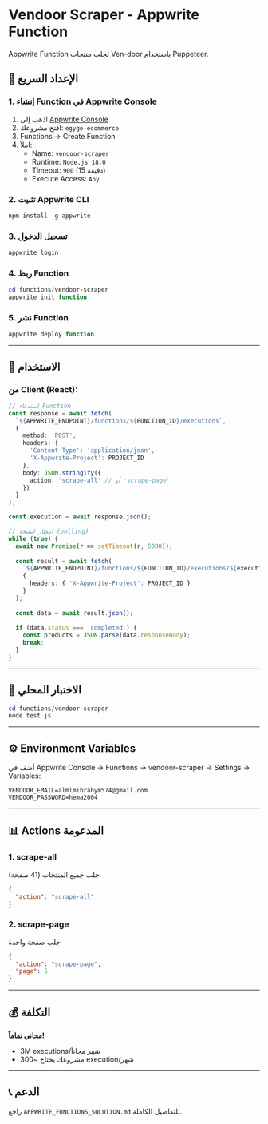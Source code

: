 # Vendoor Scraper - Appwrite Function

Appwrite Function لجلب منتجات Ven-door باستخدام Puppeteer.

## 🚀 الإعداد السريع

### 1. إنشاء Function في Appwrite Console

1. اذهب إلى [Appwrite Console](https://cloud.appwrite.io)
2. افتح مشروعك: `egygo-ecommerce`
3. Functions → Create Function
4. املأ:
   - Name: `vendoor-scraper`
   - Runtime: `Node.js 18.0`
   - Timeout: `900` (15 دقيقة)
   - Execute Access: `Any`

### 2. تثبيت Appwrite CLI

```powershell
npm install -g appwrite
```

### 3. تسجيل الدخول

```powershell
appwrite login
```

### 4. ربط Function

```powershell
cd functions/vendoor-scraper
appwrite init function
```

### 5. نشر Function

```powershell
appwrite deploy function
```

---

## 📡 الاستخدام

### من Client (React):

```typescript
// استدعاء Function
const response = await fetch(
  `${APPWRITE_ENDPOINT}/functions/${FUNCTION_ID}/executions`,
  {
    method: 'POST',
    headers: {
      'Content-Type': 'application/json',
      'X-Appwrite-Project': PROJECT_ID
    },
    body: JSON.stringify({
      action: 'scrape-all' // أو 'scrape-page'
    })
  }
);

const execution = await response.json();

// انتظار النتيجة (polling)
while (true) {
  await new Promise(r => setTimeout(r, 5000));
  
  const result = await fetch(
    `${APPWRITE_ENDPOINT}/functions/${FUNCTION_ID}/executions/${execution.$id}`,
    {
      headers: { 'X-Appwrite-Project': PROJECT_ID }
    }
  );
  
  const data = await result.json();
  
  if (data.status === 'completed') {
    const products = JSON.parse(data.responseBody);
    break;
  }
}
```

---

## 🧪 الاختبار المحلي

```powershell
cd functions/vendoor-scraper
node test.js
```

---

## ⚙️ Environment Variables

أضف في Appwrite Console → Functions → vendoor-scraper → Settings → Variables:

```
VENDOOR_EMAIL=almlmibrahym574@gmail.com
VENDOOR_PASSWORD=hema2004
```

---

## 📊 Actions المدعومة

### 1. scrape-all
جلب جميع المنتجات (41 صفحة)

```json
{
  "action": "scrape-all"
}
```

### 2. scrape-page
جلب صفحة واحدة

```json
{
  "action": "scrape-page",
  "page": 5
}
```

---

## 💰 التكلفة

**مجاني تماماً!**
- 3M executions/شهر مجاناً
- مشروعك يحتاج ~300 execution/شهر

---

## 📞 الدعم

راجع `APPWRITE_FUNCTIONS_SOLUTION.md` للتفاصيل الكاملة.
